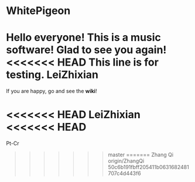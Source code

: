 WhitePigeon
===========
Hello everyone!
This is a music software!
Glad to see you again!
<<<<<<< HEAD
This line is for testing.
LeiZhixian
=======

If you are happy, go and see the **wiki**!

<<<<<<< HEAD
LeiZhixian
<<<<<<< HEAD
=======
Pt-Cr
>>>>>>> master
=======
Zhang Qi
>>>>>>> origin/ZhangQi
>>>>>>> 50c6b191fbff205411b0631682481707c4d443f6

